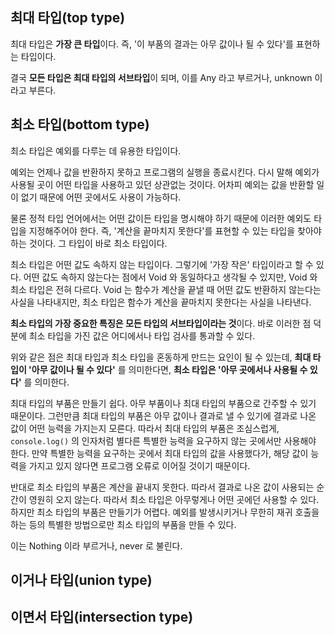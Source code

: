 ## 최대 타입(top type)

최대 타입은 **가장 큰 타입**이다.
즉, '이 부품의 결과는 아무 값이나 될 수 있다'를 표현하는 타입이다.

결국 **모든 타입은 최대 타입의 서브타입**이 되며, 이를 Any 라고 부르거나, unknown 이라고 부른다.

## 최소 타입(bottom type)

최소 타입은 예외를 다루는 데 유용한 타입이다.

예외는 언제나 값을 반환하지 못하고 프로그램의 실행을 종료시킨다.
다시 말해 예외가 사용될 곳이 어떤 타입을 사용하고 있던 상관없는 것이다.
어차피 예외는 값을 반환할 일이 없기 때문에 어떤 곳에서도 사용이 가능하다.

물론 정적 타입 언어에서는 어떤 값이든 타입을 명시해야 하기 때문에 이러한 예외도 타입을 지정해주어야 한다.
즉, '계산을 끝마치지 못한다'를 표현할 수 있는 타입을 찾아야 하는 것이다.
그 타입이 바로 최소 타입이다.

최소 타입은 어떤 값도 속하지 않는 타입이다. 그렇기에 '가장 작은' 타입이라고 할 수 있다.
어떤 값도 속하지 않는다는 점에서 Void 와 동일하다고 생각될 수 있지만, Void 와 최소 타입은 전혀 다르다.
Void 는 함수가 계산을 끝낼 때 어떤 값도 반환하지 않는다는 사실을 나타내지만, 최소 타입은 함수가 계산을 끝마치지 못한다는 사실을 나타낸다.

**최소 타입의 가장 중요한 특징은 모든 타입의 서브타입이라는 것**이다.
바로 이러한 점 덕분에 최소 타입을 가진 값은 어디에서나 타입 검사를 통과할 수 있다.

위와 같은 점은 최대 타입과 최소 타입을 혼동하게 만드는 요인이 될 수 있는데, **최대 타입이 '아무 값이나 될 수 있다'** 를 의미한다면, **최소 타입은 '아무 곳에서나 사용될 수 있다'** 를 의미한다.

최대 타입의 부품은 만들기 쉽다. 아무 부품이나 최대 타입의 부품으로 간주할 수 있기 때문이다. 그런만큼 최대 타입의 부품은 아무 값이나 결과로 낼 수 있기에 결과로 나온 값이 어떤 능력을 가지는지 모른다. 따라서 최대 타입의 부품은 조심스럽게, `console.log()` 의 인자처럼 별다른 특별한 능력을 요구하지 않는 곳에서만 사용해야 한다.
만약 특별한 능력을 요구하는 곳에서 최대 타입의 값을 사용했다가, 해당 값이 능력을 가지고 있지 않다면 프로그램 오류로 이어질 것이기 때문이다.

반대로 최소 타입의 부품은 계산을 끝내지 못한다. 따라서 결과로 나온 값이 사용되는 순간이 영원히 오지 않는다. 따라서 최소 타입은 아무렇게나 어떤 곳에던 사용할 수 있다.
하지만 최소 타입의 부품은 만들기가 어렵다. 예외를 발생시키거나 무한히 재귀 호출을 하는 등의 특별한 방법으로만 최소 타입의 부품을 만들 수 있다.

이는 Nothing 이라 부르거나, never 로 불린다.

## 이거나 타입(union type)



## 이면서 타입(intersection type)
